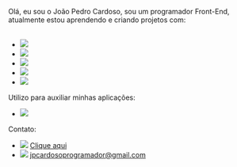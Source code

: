 Olá, eu sou o João Pedro Cardoso, sou um programador Front-End, atualmente estou aprendendo e criando projetos com:
<br>
<br>
- <img src="https://img.shields.io/badge/Python-3776AB?style=for-the-badge&logo=python&logoColor=white">
- <img src="https://img.shields.io/badge/C-00599C?style=for-the-badge&logo=c&logoColor=white">
- <img src="https://img.shields.io/badge/JavaScript-323330?style=for-the-badge&logo=javascript&logoColor=F7DF1E">
- <img src="https://img.shields.io/badge/HTML5-E34F26?style=for-the-badge&logo=html5&logoColor=white">
- <img src="https://img.shields.io/badge/CSS3-1572B6?style=for-the-badge&logo=css3&logoColor=white">
Utilizo para auxiliar minhas aplicações:
- <img src="https://img.shields.io/badge/GitHub-100000?style=for-the-badge&logo=github&logoColor=white">
Contato:
- <img src="https://img.shields.io/badge/LinkedIn-0077B5?style=for-the-badge&logo=linkedin&logoColor=white"> <a href="https://www.linkedin.com/in/joao-pedro-cardoso-fernandes/" target="-blank">Clique aqui </a>
- <img src="https://img.shields.io/badge/Gmail-D14836?style=for-the-badge&logo=gmail&logoColor=white"> jpcardosoprogramador@gmail.com


